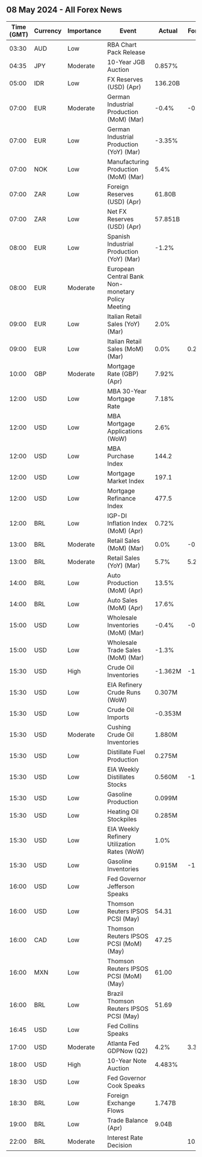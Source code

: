 ## 08 May 2024 - All Forex News

| Time (GMT) | Currency | Importance | Event | Actual | Forecast | Previous |
|------|----------|------------|-------|--------|----------|----------|
| 03:30 | AUD | Low | RBA Chart Pack Release |  |  |  |
| 04:35 | JPY | Moderate | 10-Year JGB Auction | 0.857% |  | 0.753% |
| 05:00 | IDR | Low | FX Reserves (USD) (Apr) | 136.20B |  | 140.40B |
| 07:00 | EUR | Moderate | German Industrial Production (MoM) (Mar) | -0.4% | -0.6% | 1.7% |
| 07:00 | EUR | Low | German Industrial Production (YoY) (Mar) | -3.35% |  | -5.16% |
| 07:00 | NOK | Low | Manufacturing Production (MoM) (Mar) | 5.4% |  | -1.0% |
| 07:00 | ZAR | Low | Foreign Reserves (USD) (Apr) | 61.80B |  | 62.32B |
| 07:00 | ZAR | Low | Net FX Reserves (USD) (Apr) | 57.851B |  | 57.513B |
| 08:00 | EUR | Low | Spanish Industrial Production (YoY) (Mar) | -1.2% |  | 1.3% |
| 08:00 | EUR | Moderate | European Central Bank Non-monetary Policy Meeting |  |  |  |
| 09:00 | EUR | Low | Italian Retail Sales (YoY) (Mar) | 2.0% |  | 2.4% |
| 09:00 | EUR | Low | Italian Retail Sales (MoM) (Mar) | 0.0% | 0.2% | 0.1% |
| 10:00 | GBP | Moderate | Mortgage Rate (GBP) (Apr) | 7.92% |  | 7.92% |
| 12:00 | USD | Low | MBA 30-Year Mortgage Rate | 7.18% |  | 7.29% |
| 12:00 | USD | Low | MBA Mortgage Applications (WoW) | 2.6% |  | -2.3% |
| 12:00 | USD | Low | MBA Purchase Index | 144.2 |  | 141.7 |
| 12:00 | USD | Low | Mortgage Market Index | 197.1 |  | 192.1 |
| 12:00 | USD | Low | Mortgage Refinance Index | 477.5 |  | 456.9 |
| 12:00 | BRL | Low | IGP-DI Inflation Index (MoM) (Apr) | 0.72% |  | -0.30% |
| 13:00 | BRL | Moderate | Retail Sales (MoM) (Mar) | 0.0% | -0.1% | 1.0% |
| 13:00 | BRL | Moderate | Retail Sales (YoY) (Mar) | 5.7% | 5.2% | 8.1% |
| 14:00 | BRL | Low | Auto Production (MoM) (Apr) | 13.5% |  | 3.2% |
| 14:00 | BRL | Low | Auto Sales (MoM) (Apr) | 17.6% |  | 13.6% |
| 15:00 | USD | Low | Wholesale Inventories (MoM) (Mar) | -0.4% | -0.4% | 0.5% |
| 15:00 | USD | Low | Wholesale Trade Sales (MoM) (Mar) | -1.3% |  | 2.0% |
| 15:30 | USD | High | Crude Oil Inventories | -1.362M | -1.430M | 7.265M |
| 15:30 | USD | Low | EIA Refinery Crude Runs (WoW) | 0.307M |  | -0.230M |
| 15:30 | USD | Low | Crude Oil Imports | -0.353M |  | 1.536M |
| 15:30 | USD | Moderate | Cushing Crude Oil Inventories | 1.880M |  | 1.089M |
| 15:30 | USD | Low | Distillate Fuel Production | 0.275M |  | -0.271M |
| 15:30 | USD | Low | EIA Weekly Distillates Stocks | 0.560M | -1.000M | -0.732M |
| 15:30 | USD | Low | Gasoline Production | 0.099M |  | 0.254M |
| 15:30 | USD | Low | Heating Oil Stockpiles | 0.285M |  | -0.179M |
| 15:30 | USD | Low | EIA Weekly Refinery Utilization Rates (WoW) | 1.0% |  | -1.0% |
| 15:30 | USD | Low | Gasoline Inventories | 0.915M | -1.180M | 0.344M |
| 16:00 | USD | Low | Fed Governor Jefferson Speaks |  |  |  |
| 16:00 | USD | Low | Thomson Reuters IPSOS PCSI (May) | 54.31 |  | 53.44 |
| 16:00 | CAD | Low | Thomson Reuters IPSOS PCSI (MoM) (May) | 47.25 |  | 48.02 |
| 16:00 | MXN | Low | Thomson Reuters IPSOS PCSI (MoM) (May) | 61.00 |  | 59.82 |
| 16:00 | BRL | Low | Brazil Thomson Reuters IPSOS PCSI (May) | 51.69 |  | 53.31 |
| 16:45 | USD | Low | Fed Collins Speaks |  |  |  |
| 17:00 | USD | Moderate | Atlanta Fed GDPNow (Q2) | 4.2% | 3.3% | 3.3% |
| 18:00 | USD | High | 10-Year Note Auction | 4.483% |  | 4.560% |
| 18:30 | USD | Low | Fed Governor Cook Speaks |  |  |  |
| 18:30 | BRL | Low | Foreign Exchange Flows | 1.747B |  | -0.905B |
| 19:00 | BRL | Low | Trade Balance (Apr) | 9.04B |  | 7.48B |
| 22:00 | BRL | Moderate | Interest Rate Decision |  | 10.50% | 10.75% |
